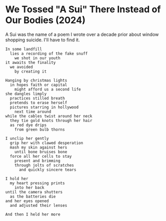 # We Tossed "A Sui" There Instead of Our Bodies (2024)

A Sui was the name of a poem I wrote over a decade prior about window shopping suicide. I'll have to find it.

```text
In some landfill
  lies a recording of the fake snuff
    we shot in our youth
it awaits the finality
  we avoided
    by creating it

Hanging by christmas lights
  in hopes faith or capital
    might afford us a second life
she dangles limply
  practices stilled breath
  pretends to erase herself
  pictures starring in hollywood
    next time around
while the cables twist around her neck
  they tie gold knots through her hair
  as red dye drips
    from green bulb thorns

I unclip her gently
  grip her with clawed desperation
  mash my skin against hers
    until bone bruises bone
  force all her cells to stay 
    present and brimming
    through jolts of scratches
      and quickly sincere tears

I hold her
  my heart pressing prints
    into her back
until the camera shutters
  as the batteries die
and her eyes opened
  and adjusted their lenses

And then I held her more
```
